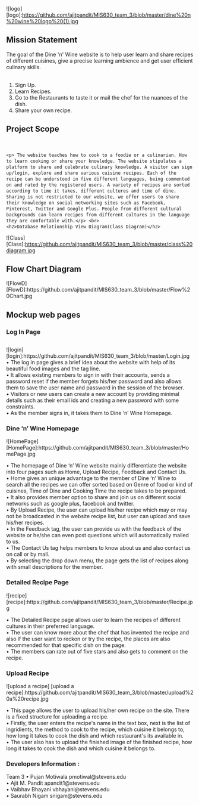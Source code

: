 
![logo]
[logo]:https://github.com/ajitpandit/MIS630_team_3/blob/master/dine%20n%20wine%20logo%20(1).jpg

<h2>Mission Statement</h2>
<p>
The goal of the Dine 'n' Wine website is to help user learn and share recipes of different cuisines, give a precise learning ambience and get user efficient culinary skills.  <br>
<br>

1. Sign Up.<br>
2. Learn Recipes.<br>
3. Go to the Restaurants to taste it or mail the chef for the nuances of the dish. <br>
4. Share your own recipe.<br>
</p>

<h2>Project Scope</h2><br>

	<p>	The website teaches how to cook to a foodie or a culinarian. How to learn cooking or share your knowledge. The website stipulates a platform to share and celebrate culinary knowledge. A visitor can sign up/login, explore and share various cuisine recipes. Each of the recipe can be understood in five different languages, being commented on and rated by the registered users. A variety of recipes are sorted according to time it takes, different cultures and time of dine. Sharing is not restricted to our website, we offer users to share their knowledge on social networking sites such as Facebook, Pinterest, Twitter and Google Plus. People from different cultural backgrounds can learn recipes from different cultures in the language they are comfortable with.</p> <br>
	<h2>Database Relationship View Diagram(Class Diagram)</h2>
![Class]
[Class]:https://github.com/ajitpandit/MIS630_team_3/blob/master/class%20diagram.jpg

<h2>Flow Chart Diagram</h2>
![FlowD]
[FlowD]:https://github.com/ajitpandit/MIS630_team_3/blob/master/Flow%20Chart.jpg
<h2>Mockup web pages</h2>
	
<h3>Log In Page</h3><h2></h2>
![login]
[login]:https://github.com/ajitpandit/MIS630_team_3/blob/master/Login.jpg 
•	The log in page gives a brief idea about the website with help of its beautiful food images and the tag line.<br>
•	It allows existing members to sign in with their accounts, sends a password reset if the member forgets his/her password and also allows them to save the user name and password in the session of the browser. <br>
•	Visitors or new users can create a new account by providing minimal details such as their email ids and creating a new password with some constraints.<br>
•	As the member signs in, it takes them to Dine ‘n’ Wine Homepage.<br>



<h3>Dine ‘n’ Wine Homepage</h3>
![HomePage]
[HomePage]:https://github.com/ajitpandit/MIS630_team_3/blob/master/HomePage.jpg

•	The homepage of Dine ‘n’ Wine website mainly differentiate the website into four pages such as Home, Upload Recipe, Feedback and Contact Us.<br>
•	Home gives an unique advantage to the member of Dine ‘n’ Wine to search all the recipes we can offer sorted based on Genre of food or kind of cuisines, Time of Dine and Cooking Time the recipe takes to be prepared. <br>
•	It also provides member option to share and join us on different social networks such as google plus, facebook and twitter. <br>
•	By Upload Recipe, the user can upload his/her recipe which may or may not be broadcasted in the website recipe list, but user can upload and save his/her recipes. <br>
•	In the Feedback tag, the user can provide us with the feedback of the website or he/she can even post questions which will automatically mailed to us.<br>
•	The Contact Us tag helps members to know about us and also contact us on call or by mail.<br>
•	By selecting the drop down menu, the page gets the list of recipes along with small descriptions for the member.<br>
   


<h3> Detailed Recipe Page </h3> 
![recipe]
[recipe]:https://github.com/ajitpandit/MIS630_team_3/blob/master/Recipe.jpg

•	The Detailed Recipe page allows user to learn the recipes of different cultures in their preferred language. <br>
•	The user can know more about the chef that has invented the recipe and also if the user want to reckon or try the recipe, the places are also recommended for that specific dish on the page. <br>
•	The members can rate out of five stars and also gets to comment on the recipe.<br>
 
<h3> Upload Recipe </h3>
![upload a recipe]
[upload a recipe]:https://github.com/ajitpandit/MIS630_team_3/blob/master/upload%20a%20recipe.jpg

•	This page  allows the user to upload his/her own recipe on the site. There is a fixed structure for uploading a 		recipe.<br>
•	Firstly, the user enters the recipe's name in the text box, next is the list of ingridients, the method to cook to 		the recipe, which cuisine it belongs to, how long it takes to cook the dish and which restaurant's its available 		in.<br>
• 	The user also has to upload the finished image of the finished recipe, how long it takes to cook the dish and which 		cuisine it belongs to.

<h3>Developers Information :</h3>
	Team 3 
•	Pujan Motiwala    pmotiwal@stevens.edu <br>
•	Ajit M. Pandit    apandit1@stevens.edu<br>
•	Vaibhav Bhayani    vbhayani@stevens.edu<br>
•	Saurabh Nigam    snigam@stevens.edu
